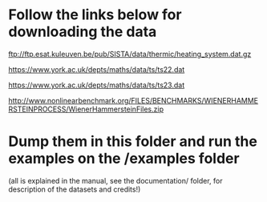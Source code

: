 # Follow the links below for downloading the data

ftp://ftp.esat.kuleuven.be/pub/SISTA/data/thermic/heating_system.dat.gz
	
https://www.york.ac.uk/depts/maths/data/ts/ts22.dat

https://www.york.ac.uk/depts/maths/data/ts/ts23.dat

http://www.nonlinearbenchmark.org/FILES/BENCHMARKS/WIENERHAMMERSTEINPROCESS/WienerHammersteinFiles.zip

# Dump them in this folder and run the examples on the /examples folder

(all is explained in the manual, see the documentation/ folder, for description of the datasets and credits!)
